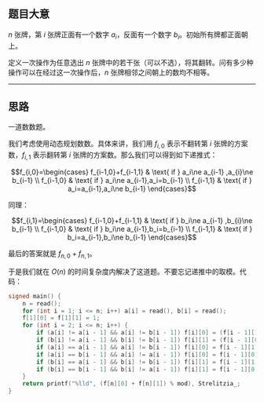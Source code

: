 ## 题目大意

$n$ 张牌，第 $i$ 张牌正面有一个数字 $a_i$，反面有一个数字 $b_i$。初始所有牌都正面朝上。

定义一次操作为任意选出 $n$ 张牌中的若干张（可以不选），将其翻转。问有多少种操作可以在经过这一次操作后，$n$ 张牌相邻之间朝上的数均不相等。

------------
## 思路

一道数数题。

我们考虑使用动态规划数数。具体来讲，我们用 $f_{i,0}$ 表示不翻转第 $i$ 张牌的方案数，$f_{i,1}$ 表示翻转第 $i$ 张牌的方案数。那么我们可以得到如下递推式：

$$f_{i,0}=\begin{cases}
 f_{i-1,0}+f_{i-1,1} & \text{ if } a_i\ne a_{i-1} ,a_{i}\ne b_{i-1} \\
 f_{i-1,0} & \text{ if } a_i\ne a_{i-1},a_i=b_{i-1} \\
 f_{i-1,1} & \text{ if } a_i=a_{i-1},a_i\ne b_{i-1}
\end{cases}$$

同理：

$$f_{i,1}=\begin{cases}
 f_{i-1,0}+f_{i-1,1} & \text{ if } b_i\ne a_{i-1} ,b_{i}\ne b_{i-1} \\
 f_{i-1,0} & \text{ if } b_i\ne a_{i-1},b_i=b_{i-1} \\
 f_{i-1,1} & \text{ if } b_i=a_{i-1},b_i\ne b_{i-1}
\end{cases}$$

最后的答案就是 $f_{n,0}+f_{n,1}$。

于是我们就在 $O(n)$ 的时间复杂度内解决了这道题。不要忘记递推中的取模。代码：

```cpp
signed main() {
	n = read();
	for (int i = 1; i <= n; i++) a[i] = read(), b[i] = read();
	f[1][0] = f[1][1] = 1;
	for (int i = 2; i <= n; i++) {
		if (a[i] != a[i - 1] && a[i] != b[i - 1]) f[i][0] = (f[i - 1][1] + f[i - 1][0]) % mod;
		if (b[i] != a[i - 1] && b[i] != b[i - 1]) f[i][1] = (f[i - 1][0] + f[i - 1][1]) % mod;
		if (a[i] == a[i - 1] && a[i] != b[i - 1]) f[i][0] = f[i - 1][1];
		if (a[i] == b[i - 1] && a[i] != a[i - 1]) f[i][0] = f[i - 1][0];
		if (b[i] == a[i - 1] && b[i] != b[i - 1]) f[i][1] = f[i - 1][1];
		if (b[i] == b[i - 1] && b[i] != a[i - 1]) f[i][1] = f[i - 1][0];
	}
	return printf("%lld", (f[n][0] + f[n][1]) % mod), Strelitzia_;
}
```